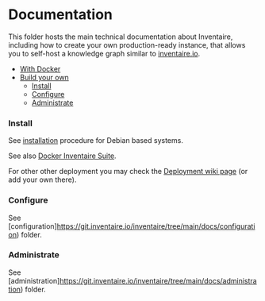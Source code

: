 # Documentation

This folder hosts the main technical documentation about Inventaire, including how to create your own production-ready instance, that allows you to self-host a knowledge graph similar to [inventaire.io](https://inventaire.io).

<!-- START doctoc generated TOC please keep comment here to allow auto update -->
<!-- DON'T EDIT THIS SECTION, INSTEAD RE-RUN doctoc TO UPDATE -->

- [With Docker](#with-docker)
- [Build your own](#build-your-own)
  - [Install](#install)
  - [Configure](#configure)
  - [Administrate](#administrate)

<!-- END doctoc generated TOC please keep comment here to allow auto update -->

### Install

See [installation](https://git.inventaire.io/inventaire/tree/main/docs/installation) procedure for Debian based systems.

See also [Docker Inventaire Suite](https://git.inventaire.io/docker-inventaire).

For other other deployment you may check the [Deployment wiki page](https://wiki.inventaire.io/wiki/Deployment) (or add your own there).


### Configure

See [configuration]https://git.inventaire.io/inventaire/tree/main/docs/configuration) folder.

### Administrate

See [administration]https://git.inventaire.io/inventaire/tree/main/docs/administration) folder.
